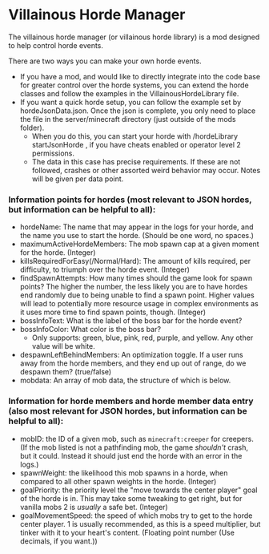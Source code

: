 # Villainous Horde Manager

The villainous horde manager (or villainous horde library) is a mod designed to help control horde events.

There are two ways you can make your own horde events.
* If you have a mod, and would like to directly integrate into the code base for greater control over the horde systems, you can extend the horde classes and follow the examples in the VillainousHordeLibrary file.
* If you want a quick horde setup, you can follow the example set by hordeJsonData.json. Once the json is complete, you only need to place the file in the server/minecraft directory (just outside of the mods folder).
  * When you do this, you can start your horde with /hordeLibrary startJsonHorde <hordeName>, if you have cheats enabled or operator level 2 permissions.
  * The data in this case has precise requirements. If these are not followed, crashes or other assorted weird behavior may occur. Notes will be given per data point.
 
### Information points for hordes (most relevant to JSON hordes, but information can be helpful to all):
* hordeName: The name that may appear in the logs for your horde, and the name you use to start the horde. (Should be one word, no spaces.)
* maximumActiveHordeMembers: The mob spawn cap at a given moment for the horde. (Integer)
* killsRequiredForEasy(/Normal/Hard): The amount of kills required, per difficulty, to triumph over the horde event. (Integer)
* findSpawnAttempts: How many times should the game look for spawn points? The higher the number, the less likely you are to have hordes end randomly due to being unable to find a spawn point. Higher values will lead to potentially more resource usage in complex environments as it uses more time to find spawn points, though. (Integer)
* bossInfoText: What is the label of the boss bar for the horde event?
* bossInfoColor: What color is the boss bar?
  * Only supports: green, blue, pink, red, purple, and yellow. Any other value will be white.
* despawnLeftBehindMembers: An optimization toggle. If a user runs away from the horde members, and they end up out of range, do we despawn them? (true/false)
* mobdata: An array of mob data, the structure of which is below.

### Information for horde members and horde member data entry (also most relevant for JSON hordes, but information can be helpful to all):
* mobID: the ID of a given mob, such as `minecraft:creeper` for creepers. (If the mob listed is not a pathfinding mob, the game *shouldn't* crash, but it could. Instead it should just end the horde with an error in the logs.)
* spawnWeight: the likelihood this mob spawns in a horde, when compared to all other spawn weights in the horde. (Integer)
* goalPriority: the priority level the "move towards the center player" goal of the horde is in. This may take some tweaking to get right, but for vanilla mobs 2 is *usually* a safe bet. (Integer)
* goalMovementSpeed: the speed of which mobs try to get to the horde center player. 1 is usually recommended, as this is a speed multiplier, but tinker with it to your heart's content. (Floating point number (Use decimals, if you want.))
